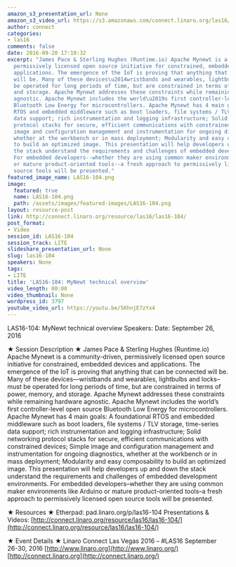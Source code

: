 ```yaml
---
amazon_s3_presentation_url: None
amazon_s3_video_url: https://s3.amazonaws.com/connect.linaro.org/las16/Videos/Monday/LAS16-104%20MyNewt%20technical%20Overview.mp4
author: connect
categories:
- las16
comments: false
date: 2016-09-20 17:10:32
excerpt: "James Pace & Sterling Hughes (Runtime.io) Apache Mynewt is a community-driven,
  permissively licensed open source initiative for constrained, embedded devices and
  applications. The emergence of the IoT is proving that anything that can be connected
  will be. Many of these devices\u2014wristbands and wearables, lightbulbs and locks--must
  be operated for long periods of time, but are constrained in terms of power, memory,
  and storage. Apache Mynewt addresses these constraints while remaining hardware
  agnostic. Apache Mynewt includes the world\u2019s first controller-level open source
  Bluetooth Low Energy for microcontrollers. Apache Mynewt has 4 main goals: A foundational
  RTOS and embedded middleware such as boot loaders, file systems / TLV storage, time-series
  data support; rich instrumentation and logging infrastructure; Solid networking
  protocol stacks for secure, efficient communications with constrained devices; Simple
  image and configuration management and instrumentation for ongoing diagnostics,
  whether at the workbench or in mass deployment; Modularity and easy composability
  to build an optimized image. This presentation will help developers up and down
  the stack understand the requirements and challenges of embedded development environments.
  For embedded developers--whether they are using common maker environments like Arduino
  or mature product-oriented tools--a fresh approach to permissively licensed open
  source tools will be presented."
featured_image_name: LAS16-104.png
image:
  featured: true
  name: LAS16-104.png
  path: /assets/images/featured-images/LAS16-104.png
layout: resource-post
link: http://connect.linaro.org/resource/las16/las16-104/
post_format:
- Video
session_id: LAS16-104
session_track: LITE
slideshare_presentation_url: None
slug: las16-104
speakers: None
tags:
- LITE
title: 'LAS16-104: MyNewt technical overview'
video_length: 00:00
video_thumbnail: None
wordpress_id: 3797
youtube_video_url: https://youtu.be/5KhnjE7zYx4
---
```


LAS16-104: MyNewt technical overview
Speakers:
Date: September 26, 2016

★ Session Description ★
James Pace & Sterling Hughes (Runtime.io) Apache Mynewt is a community-driven, permissively licensed open source initiative for constrained, embedded devices and applications. The emergence of the IoT is proving that anything that can be connected will be. Many of these devices—wristbands and wearables, lightbulbs and locks–must be operated for long periods of time, but are constrained in terms of power, memory, and storage. Apache Mynewt addresses these constraints while remaining hardware agnostic. Apache Mynewt includes the world’s first controller-level open source Bluetooth Low Energy for microcontrollers. Apache Mynewt has 4 main goals: A foundational RTOS and embedded middleware such as boot loaders, file systems / TLV storage, time-series data support; rich instrumentation and logging infrastructure; Solid networking protocol stacks for secure, efficient communications with constrained devices; Simple image and configuration management and instrumentation for ongoing diagnostics, whether at the workbench or in mass deployment; Modularity and easy composability to build an optimized image. This presentation will help developers up and down the stack understand the requirements and challenges of embedded development environments. For embedded developers–whether they are using common maker environments like Arduino or mature product-oriented tools–a fresh approach to permissively licensed open source tools will be presented.

★ Resources ★
Etherpad: pad.linaro.org/p/las16-104
Presentations & Videos: [http://connect.linaro.org/resource/las16/las16-104/](http://connect.linaro.org/resource/las16/las16-104/)

★ Event Details ★
Linaro Connect Las Vegas 2016 – #LAS16
September 26-30, 2016
[http://www.linaro.org](http://www.linaro.org/)
[http://connect.linaro.org](http://connect.linaro.org/)